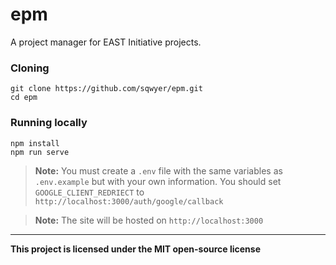# epm
A project manager for EAST Initiative projects.

### Cloning
```
git clone https://github.com/sqwyer/epm.git
cd epm
```

### Running locally
```
npm install
npm run serve
```
> **Note:** You must create a `.env` file with the same variables as `.env.example` but with your own information. You should set `GOOGLE_CLIENT_REDRIECT` to `http://localhost:3000/auth/google/callback`


> **Note:** The site will be hosted on `http://localhost:3000`

---
**This project is licensed under the MIT open-source license**